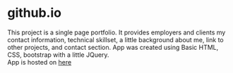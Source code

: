 # github.io
This project is a single page portfolio. It provides employers and clients my contact information, technical skillset, a little background about me, link to other projects, and contact section.
App was created using Basic HTML, CSS, bootstrap with a little JQuery.  
App is hosted on [here](http://www.jealob.com)
